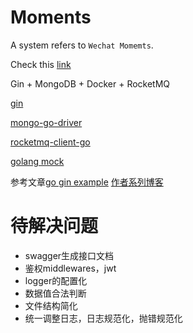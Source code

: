# Moments

A system refers to `Wechat Momemts`.

Check this [link](https://github.com/golang-standards/project-layout) 


Gin + MongoDB + Docker + RocketMQ

[gin](https://github.com/gin-gonic/gin)

[mongo-go-driver](https://github.com/mongodb/mongo-go-driver)

[rocketmq-client-go](https://github.com/apache/rocketmq-client-go/blob/master/docs/Introduction.md)

[golang mock](https://github.com/golang/mock)



参考文章[go gin example](https://github.com/EDDYCJY/go-gin-example/blob/master/README_ZH.md)
[作者系列博客](https://eddycjy.com/posts/go/gin/2018-02-14-jwt/)


# 待解决问题

- swagger生成接口文档
- 鉴权middlewares，jwt
- logger的配置化
- 数据值合法判断
- 文件结构简化
- 统一调整日志，日志规范化，抛错规范化